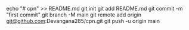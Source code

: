 echo "# cpn" >> README.md
git init
git add README.md
git commit -m "first commit"
git branch -M main
git remote add origin git@github.com:Devangana285/cpn.git
git push -u origin main
